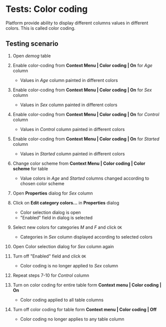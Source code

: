<!-- TITLE: Tests: Color Coding -->
<!-- SUBTITLE: -->

# Tests: Color coding

Platform provide ability to display different columns values in different colors. This is called color coding.

## Testing scenario

1. Open *demog* table

1. Enable color-coding from **Context Menu | Color coding | On** for *Age* column
   * Values ​​in *Age* column painted in different colors 

1. Enable color-coding from **Context Menu | Color coding | On** for *Sex* column
   * Values ​​in *Sex* column painted in different colors    
   
1. Enable color-coding from **Context Menu | Color coding | On** for *Control* column
   * Values ​​in *Control* column painted in different colors
   
1. Enable color-coding from **Context Menu | Color coding | On** for *Started* column
   * Values ​​in *Started* column painted in different colors    
   
1. Change color scheme from **Context Menu | Color coding | Color scheme** for table
   * Value colors ​​in *Age* and *Started* columns changed according to chosen color scheme 
   
1. Open **Properties** dialog for *Sex* column

1. Click on **Edit category colors...** in **Properties** dialog  
   * Color selection dialog is open  
   * "Enabled" field in dialog is selected
   
1. Select new colors for categories *M* and *F* and click ```OK```  
   * Categories in *Sex* column displayed according to selected colors

1. Open Color selection dialog for *Sex* column again

1. Turn off "Enabled" field and click ```OK```
   * Color coding is no longer applied to *Sex* column
  
1. Repeat steps  7-10 for *Control* column

1. Turn on color coding for entire table form **Context menu | Color coding | On**
   * Color coding applied to all table columns

1. Turn off color coding for table form **Context menu | Color coding | Off**
   * Color coding no longer applies to any table column